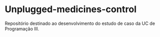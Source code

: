 # Unplugged-medicines-control
Repositório destinado ao desenvolvimento do estudo de caso da UC de Programação III.
